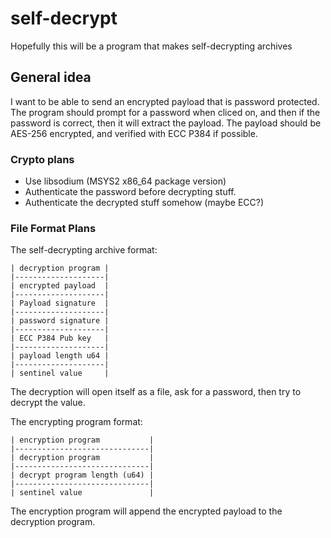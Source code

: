 # self-decrypt
Hopefully this will be a program that makes self-decrypting archives

## General idea
I want to be able to send an encrypted payload that is password
protected. The program should prompt for a password when cliced on, and
then if the password is correct, then it will extract the payload. The
payload should be AES-256 encrypted, and verified with ECC P384 if possible.

### Crypto plans
- Use libsodium (MSYS2 x86_64 package version)
- Authenticate the password before decrypting stuff.
- Authenticate the decrypted stuff somehow (maybe ECC?)

### File Format Plans
The self-decrypting archive format:
```
| decryption program |
|--------------------|
| encrypted payload  |
|--------------------|
| Payload signature  |
|--------------------|
| password signature |
|--------------------|
| ECC P384 Pub key   |
|--------------------|
| payload length u64 |
|--------------------|
| sentinel value     |
```
The decryption will open itself as a file, ask for a password, then try
to decrypt the value.

The encrypting program format:
```
| encryption program           |
|------------------------------|
| decryption program           |
|------------------------------|
| decrypt program length (u64) |
|------------------------------|
| sentinel value               |
```
The encryption program will append the encrypted payload to the
decryption program.
